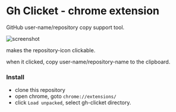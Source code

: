 Gh Clicket - chrome extension
=============================

GitHub user-name/repository copy support tool.

![screenshot](./ss.gif)

makes the repository-icon clickable.

when it clicked, copy user-name/repository-name to the clipboard.


### Install
- clone this repository
- open chrome, goto `chrome://extensions/`
- click `Load unpacked`, select gh-clicket directory.

